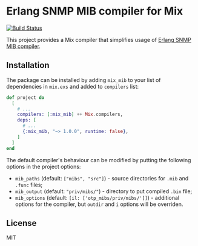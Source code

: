 # Erlang SNMP MIB compiler for Mix

[![Build Status](https://travis-ci.org/RumataEstor/mix_mib.svg?branch=master)](https://travis-ci.org/RumataEstor/mix_mib)

This project provides a Mix compiler that simplifies usage of [Erlang SNMP MIB compiler](http://erlang.org/doc/apps/snmp/snmp_mib_compiler.html).

## Installation

The package can be installed by adding `mix_mib` to your list of dependencies in `mix.exs`
and added to `compilers` list:

```elixir
def project do
  [
    # ...
    compilers: [:mix_mib] ++ Mix.compilers,
    deps: [
      # ...
      {:mix_mib, "~> 1.0.0", runtime: false},
    ]
  ]
end
```

The default compiler's behaviour can be modified by putting the following options in the project options:

* `mib_paths` (default: `["mibs", "src"]`) - source directories for `.mib` and `.func` files;
* `mib_output` (default: `"priv/mibs/"`) - directory to put compiled `.bin` file;
* `mib_options` (default: `[il: ['otp_mibs/priv/mibs/']]`) - additional options for the compiler, but `outdir` and `i` options will be overriden.

## License

MIT
